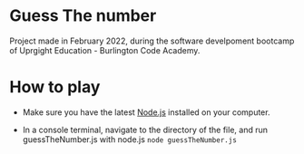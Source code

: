 # Guess The number

Project made in February 2022, during the software develpoment bootcamp of Uprgight Education - Burlington Code Academy.

# How to play

- Make sure you have the latest [Node.js](https://nodejs.org/en/) installed on your computer.

- In a console terminal, navigate to the directory of the file, and run guessTheNumber.js with node.js ```node guessTheNumber.js```
